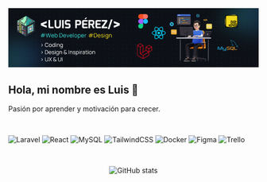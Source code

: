 <div align="center">
   
<img src="/Banner.png" />

</div>


## Hola, mi nombre es Luis 👋
Pasión por aprender y motivación para crecer.

<br/>

![Laravel](https://img.shields.io/badge/laravel-%23FF2D20.svg?style=for-the-badge&logo=laravel&logoColor=white)
![React](https://img.shields.io/badge/react-%2320232a.svg?style=for-the-badge&logo=react&logoColor=%2361DAFB)
![MySQL](https://img.shields.io/badge/mysql-4479A1.svg?style=for-the-badge&logo=mysql&logoColor=white)
![TailwindCSS](https://img.shields.io/badge/tailwindcss-%2338B2AC.svg?style=for-the-badge&logo=tailwind-css&logoColor=white)
![Docker](https://img.shields.io/badge/docker-%230db7ed.svg?style=for-the-badge&logo=docker&logoColor=white)
![Figma](https://img.shields.io/badge/figma-%23F24E1E.svg?style=for-the-badge&logo=figma&logoColor=white)
![Trello](https://img.shields.io/badge/Trello-%23026AA7.svg?style=for-the-badge&logo=Trello&logoColor=white)

<br/>

<div align="center">
   
   ![GitHub stats](https://github-readme-stats.vercel.app/api?username=Luis-Perez-01&show_icons=true&locale=es&theme=dark#gh-dark-mode-only)
   
</div>



